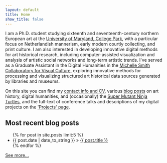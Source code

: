 ```yaml
---
layout: default
title: Home
show_title: false
---
```


I am a Ph.D. student studying sixteenth and seventeenth-century northern European art at the [University of Maryland, College Park](http://arthistory.umd.edu/graduate-students/Matthew%20Lincoln), with a particular focus on Netherlandish mannerism, early modern courtly collecting, and print culture. I am also interested in developing innovative digital methods for art historical research, including computer-assisted visualization and analysis of artistic social networks and long-term artistic trends. I've served as a Graduate Assistant in the Digital Humanities in the [Michelle Smith Collaboratory for Visual Culture](http://michellesmithcollaboratory.umd.edu/), exploring innovative methods for processing and visualizing structured art historical data sources generated by libraries and museums.

On this site you can find my [contact info and CV](/about), various [blog posts](/archive) on art history, digital humanities, and (occasionally) the [Super Mutant Ninja Turtles](/2013/09/10/ninja-turtles.html), and the full-text of conference talks and descriptions of my digital projects on the ['Projects' page](/projects).

## Most recent blog posts

<nav>
	<ul>
	{% for post in site.posts limit:5 %}
	  <li><time datetime="{{ post.date }}">{{ post.date | date_to_string }}</time> &raquo; <a href="{{ post.url }}">{{ post.title }}</a></li>
	{% endfor %}
	</ul>
</nav>

[See more...](/archive)

